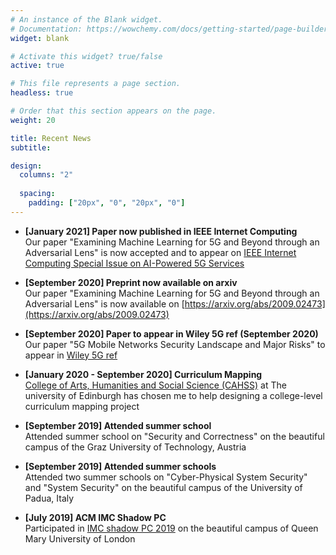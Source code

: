 ```yaml
---
# An instance of the Blank widget.
# Documentation: https://wowchemy.com/docs/getting-started/page-builder/
widget: blank

# Activate this widget? true/false
active: true

# This file represents a page section.
headless: true

# Order that this section appears on the page.
weight: 20

title: Recent News
subtitle:

design:
  columns: "2"
 
  spacing:
    padding: ["20px", "0", "20px", "0"]
---
```


* **[January 2021] Paper now published in IEEE Internet Computing**  
Our paper "Examining Machine Learning for 5G and Beyond through an Adversarial Lens" is now accepted and to appear on [IEEE Internet Computing Special Issue on AI-Powered 5G Services](https://ieeexplore.ieee.org/document/9314254)
  
* **[September 2020] Preprint now available on arxiv**  
Our paper "Examining Machine Learning for 5G and Beyond through an Adversarial Lens" is now available on [https://arxiv.org/abs/2009.02473](https://arxiv.org/abs/2009.02473)

* **[September 2020] Paper to appear in Wiley 5G ref (September 2020)**  
Our paper "5G Mobile Networks Security Landscape and Major Risks" to appear in [Wiley 5G ref](https://onlinelibrary.wiley.com/doi/book/10.1002/9781119471509) 

* **[January 2020 - September 2020] Curriculum Mapping**  
[College of Arts, Humanities and Social Science (CAHSS)](https://www.ed.ac.uk/arts-humanities-soc-sci) at The university of Edinburgh has chosen me to help designing a college-level curriculum mapping project

* **[September 2019] Attended summer school**  
Attended summer school on "Security and Correctness" on the beautiful campus of the Graz University of Technology, Austria 

* **[September 2019] Attended summer schools**  
Attended two summer schools on "Cyber-Physical System Security" and "System Security" on the beautiful campus of the University of Padua, Italy 

* **[July 2019] ACM IMC Shadow PC**  
Participated in [IMC shadow PC 2019](https://conferences.sigcomm.org/imc/2019/shadow/) on the beautiful campus of Queen Mary University of London 
